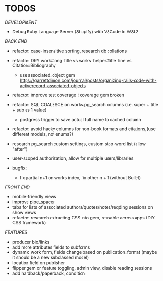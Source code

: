 # TODOS

*DEVELOPMENT*
* Debug Ruby Language Server (Shopify) with VSCode in WSL2

*BACK END*
* refactor: case-insensitive sorting, research db collations
* refactor: DRY work#long_title vs works_helper#title_line vs Citation::Bibliography
  * use associated_object gem https://garrettdimon.com/journal/posts/organizing-rails-code-with-activerecord-associated-objects
* refactor: improve test coverage
  ! coverage gem broken
* refactor: SQL COALESCE on works.pg_search columns (i.e. super + title + sub as 1 value)
  * postgress trigger to save actual full name to cached column
* refactor: avoid hacky columns for non-book formats and citations,(use different models, not enums?)
* research pg_search custom settings, custom stop-word list (allow "after")
* user-scoped authorization, allow for multiple users/libraries

* bugfix:
  * fix partial n+1 on works index, fix other n + 1 (without Bullet)

*FRONT END*

* mobile-friendly views
* improve pipe_spacer
* tabs for lists of associated authors/quotes/notes/reqding sessions on show views
* refactor: research extracting CSS into gem, reusable across apps (DIY CSS framework)

*FEATURES*

* producer bio/links
* add more attributes fields to subforms
* dynamic work form, fields change based on publication_format (maybe it should be a new subclassed model)
* location field on publisher
* flipper gem or feature toggling, admin view, disable reading sessions
* add hardback/paperback, condition

